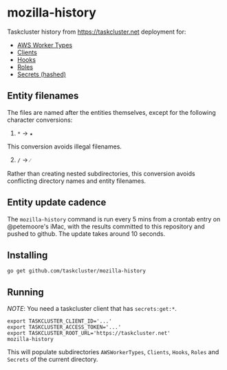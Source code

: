 # mozilla-history
Taskcluster history from https://taskcluster.net deployment for:

* [AWS Worker Types](/AWSWorkerTypes)
* [Clients](/Clients)
* [Hooks](/Hooks)
* [Roles](/Roles)
* [Secrets (hashed)](/Secrets)

## Entity filenames

The files are named after the entities themselves, except for the following character conversions:

  1. `*` -> `★`

This conversion avoids illegal filenames.

  2. `/` -> `⁄`

Rather than creating nested subdirectories, this conversion avoids conflicting directory names and entity filenames.

## Entity update cadence

The `mozilla-history` command is run every 5 mins from a crontab entry on
@petemoore's iMac, with the results committed to this repository and pushed to
github. The update takes around 10 seconds.

## Installing

```
go get github.com/taskcluster/mozilla-history
```

## Running

_NOTE_: You need a taskcluster client that has `secrets:get:*`.

```
export TASKCLUSTER_CLIENT_ID='...'
export TASKCLUSTER_ACCESS_TOKEN='...'
export TASKCLUSTER_ROOT_URL='https://taskcluster.net'
mozilla-history
```

This will populate subdirectories `AWSWorkerTypes`, `Clients`, `Hooks`, `Roles` and `Secrets` of the current directory.
